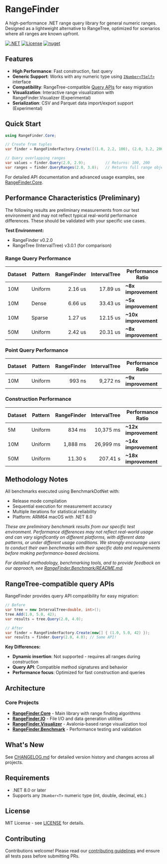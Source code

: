 # RangeFinder

A high-performance .NET range query library for general numeric ranges. Designed as a lightweight alternative to
RangeTree, optimized for scenarios where all ranges are known upfront.

[![.NET](https://img.shields.io/badge/.NET-8.0%20or%20later-blue)](https://dotnet.microsoft.com/download)
[![License](https://img.shields.io/badge/License-MIT-blue)](LICENSE)
[![nuget](https://img.shields.io/badge/nuget-v0.2.0-blue)](https://www.nuget.org/packages/RangeFinder/)

## Features

- **High Performance**: Fast construction, fast query
- **Generic Support**: Works with any numeric type using
  [`INumber<TSelf>`](https://learn.microsoft.com/en-us/dotnet/api/system.numerics.inumber-1) interface
- **Compatibility**: RangeTree-compatible [Query APIs](#rangetree-compatible-query-apis) for easy migration
- **Visualization**: Interactive range visualization with RangeFinder.Visualizer (Experimental)
- **Serialization**: CSV and Parquet data import/export support (Experimental)

## Quick Start

```csharp
using RangeFinder.Core;

// Create from tuples  
var finder = RangeFinderFactory.Create([(1.0, 2.2, 100), (2.0, 3.2, 200)]);

// Query overlapping ranges
var values = finder.Query(2.0, 2.9);         // Returns: 100, 200
var ranges = finder.QueryRanges(2.0, 3.0);   // Returns full range objects
```

For detailed API documentation and advanced usage examples, see [RangeFinder.Core](RangeFinder.Core/#quick-start).

## Performance Characteristics (Preliminary)

The following results are preliminary measurements from our test environment and may not reflect typical
real-world performance differences. These should be validated with your specific use cases.

**Test Environment:**

- RangeFinder v0.2.0
- RangeTree (IntervalTree) v3.0.1 (for comparison)

### Range Query Performance

| Dataset | Pattern | RangeFinder | IntervalTree | Performance Ratio |
|---------|---------|------------:|-------------:|-------------------|
| 10M | Uniform | 2.16 us | 17.89 us | **~8x improvement** |
| 10M | Dense | 6.66 us | 33.43 us | **~5x improvement** |
| 10M | Sparse | 1.27 us | 12.15 us | **~10x improvement** |
| 50M | Uniform | 2.42 us | 20.31 us | **~8x improvement** |

### Point Query Performance

| Dataset | Pattern | RangeFinder | IntervalTree | Performance Ratio |
|---------|---------|------------:|-------------:|-------------------|
| 10M | Uniform | 993 ns | 9,272 ns | **~9x improvement** |

### Construction Performance

| Dataset | Pattern | RangeFinder | IntervalTree | Performance Ratio |
|---------|---------|------------:|-------------:|-------------------|
| 5M | Uniform | 834 ms | 10,375 ms | **~12x improvement** |
| 10M | Uniform | 1,888 ms | 26,999 ms | **~14x improvement** |
| 50M | Uniform | 11.30 s | 207.41 s | **~18x improvement** |

## Methodology Notes

All benchmarks executed using BenchmarkDotNet with:

- Release mode compilation
- Sequential execution for measurement accuracy
- Multiple iterations for statistical reliability
- Platform: ARM64 macOS with .NET 8.0

_These are preliminary benchmark results from our specific test environment. Performance differences may not
reflect real-world usage and can vary significantly on different platforms, with different data patterns, or under
different usage conditions. We strongly encourage users to conduct their own benchmarks with their specific data
and requirements before making performance-based decisions._

_For detailed methodology, benchmarking tools, and to provide feedback on our approach, see [RangeFinder.Benchmark/README.md](RangeFinder.Benchmark/README.md)._

## RangeTree-compatible query APIs

RangeFinder provides query API compatibility for easy migration:

```csharp
// Before
var tree = new IntervalTree<double, int>();
tree.Add(1.0, 5.0, 42);
var results = tree.Query(2.0, 4.0);

// After  
var finder = RangeFinderFactory.Create(new[] { (1.0, 5.0, 42) });
var results = finder.Query(2.0, 4.0); // Same API!
```

**Key Differences:**

- **Dynamic insertion**: Not supported - requires all ranges during construction
- **Query API**: Compatible method signatures and behavior
- **Performance focus**: Optimized for fast construction and queries

## Architecture

### Core Projects

- **[RangeFinder.Core](RangeFinder.Core/)** - Main library with range finding algorithms
- **[RangeFinder.IO](RangeFinder.IO/)** - File I/O and data generation utilities
- **[RangeFinder.Visualizer](RangeFinder.Visualizer/)** - Avalonia-based range visualization tool
- **[RangeFinder.Benchmark](RangeFinder.Benchmark/)** - Performance testing and validation

## What's New

See [CHANGELOG.md](CHANGELOG.md) for detailed version history and changes across all projects.

## Requirements

- .NET 8.0 or later
- Supports any `INumber<T>` numeric type (int, double, decimal, etc.)

## License

MIT License - see [LICENSE](LICENSE) for details.

## Contributing

Contributions welcome! Please read our [contributing guidelines](CONTRIBUTING.md) and ensure all tests pass before submitting PRs.
